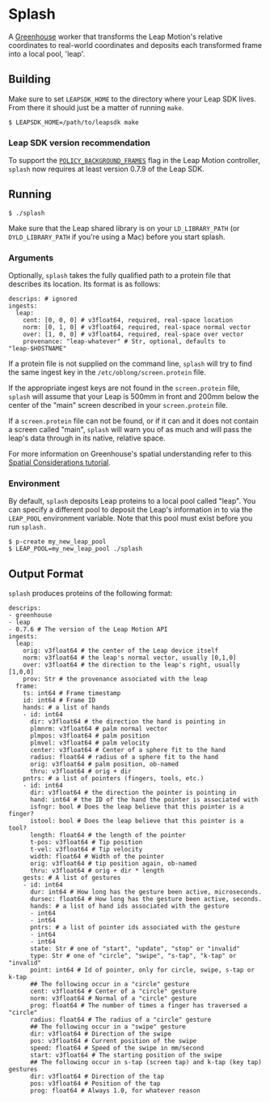 # Splash

A [Greenhouse](http://greenhouse.oblong.com/) worker that transforms
the Leap Motion's relative coordinates to real-world coordinates and
deposits each transformed frame into a local pool, 'leap'.

## Building

Make sure to set `LEAPSDK_HOME` to the directory where your Leap
SDK lives.  From there it should just be a matter of running `make`.

    $ LEAPSDK_HOME=/path/to/leapsdk make

### Leap SDK version recommendation

To support the [`POLICY_BACKGROUND_FRAMES`](https://developer.leapmotion.com/articles/testing-background-leap-applications)
flag in the Leap Motion controller, `splash` now requires at least
version 0.7.9 of the Leap SDK.

## Running

    $ ./splash

Make sure that the Leap shared library is on your `LD_LIBRARY_PATH`
(or `DYLD_LIBRARY_PATH` if you're using a Mac) before you start
splash.


### Arguments

Optionally, `splash` takes the fully qualified path to a protein file
that describes its location.  Its format is as follows:

    descrips: # ignored
    ingests:
      leap:
        cent: [0, 0, 0] # v3float64, required, real-space location
        norm: [0, 1, 0] # v3float64, required, real-space normal vector
        over: [1, 0, 0] # v3float64, required, real-space over vector
        provenance: "leap-whatever" # Str, optional, defaults to "leap-$HOSTNAME"

If a protein file is not supplied on the command line, `splash` will
try to find the same ingest key in the `/etc/oblong/screen.protein` file.

If the appropriate ingest keys are not found in the `screen.protein` file,
`splash` will assume that your Leap is 500mm in front and 200mm below the
center of the "main" screen described in your `screen.protein` file.

If a `screen.protein` file can not be found, or if it can and it does not
contain a screen called "main", `splash` will warn you of as much and will
pass the leap's data through in its native, relative space.

For more information on Greenhouse's spatial understanding refer to this
[Spatial Considerations tutorial](http://greenhouse.oblong.com/learning/spatial.html).

### Environment

By default, `splash` deposits Leap proteins to a local pool called "leap". You
can specify a different pool to deposit the Leap's information in to via the
`LEAP_POOL` environment variable.  Note that this pool must exist before you run
`splash.`

    $ p-create my_new_leap_pool
    $ LEAP_POOL=my_new_leap_pool ./splash

## Output Format

`splash` produces proteins of the following format:

    descrips:
    - greenhouse
    - leap
    - 0.7.6 # The version of the Leap Motion API
    ingests:
      leap:
        orig: v3float64 # the center of the Leap device itself
        norm: v3float64 # the leap's normal vector, usually [0,1,0]
        over: v3float64 # the direction to the leap's right, usually [1,0,0]
        prov: Str # the provenance associated with the leap
      frame:
        ts: int64 # Frame timestamp
        id: int64 # Frame ID
        hands: # a list of hands
        - id: int64
          dir: v3float64 # the direction the hand is pointing in
          plmnrm: v3float64 # palm normal vector
          plmpos: v3float64 # palm position
          plmvel: v3float64 # palm velocity
          center: v3float64 # Center of a sphere fit to the hand
          radius: float64 # radius of a sphere fit to the hand
          orig: v3float64 # palm position, ob-named
          thru: v3float64 # orig + dir
        pntrs: # a list of pointers (fingers, tools, etc.)
        - id: int64
          dir: v3float64 # the direction the pointer is pointing in
          hand: int64 # the ID of the hand the pointer is associated with
          isfngr: bool # Does the leap believe that this pointer is a finger?
          istool: bool # Does the leap believe that this pointer is a tool?
          length: float64 # the length of the pointer
          t-pos: v3float64 # Tip position
          t-vel: v3float64 # Tip velocity
          width: float64 # Width of the pointer
          orig: v3float64 # tip position again, ob-named
          thru: v3float64 # orig + dir * length
        gests: # A list of gestures
        - id: int64
          dur: int64 # How long has the gesture been active, microseconds.
          dursec: float64 # How long has the gesture been active, seconds.
          hands: # a list of hand ids associated with the gesture
          - int64
          - int64
          pntrs: # a list of pointer ids associated with the gesture
          - int64
          - int64
          state: Str # one of "start", "update", "stop" or "invalid"
          type: Str # one of "circle", "swipe", "s-tap", "k-tap" or "invalid"
          point: int64 # Id of pointer, only for circle, swipe, s-tap or k-tap
          ## The following occur in a "circle" gesture
          cent: v3float64 # Center of a "circle" gesture
          norm: v3float64 # Normal of a "circle" gesture
          prog: float64 # The number of times a finger has traversed a "circle"
          radius: float64 # The radius of a "circle" gesture
          ## The following occur in a "swipe" gesture
          dir: v3float64 # Direction of the swipe
          pos: v3float64 # Current position of the swipe
          speed: float64 # Speed of the swipe in mm/second
          start: v3float64 # The starting position of the swipe
          ## The following occur in s-tap (screen tap) and k-tap (key tap) gestures
          dir: v3float64 # Direction of the tap
          pos: v3float64 # Position of the tap
          prog: float64 # Always 1.0, for whatever reason

